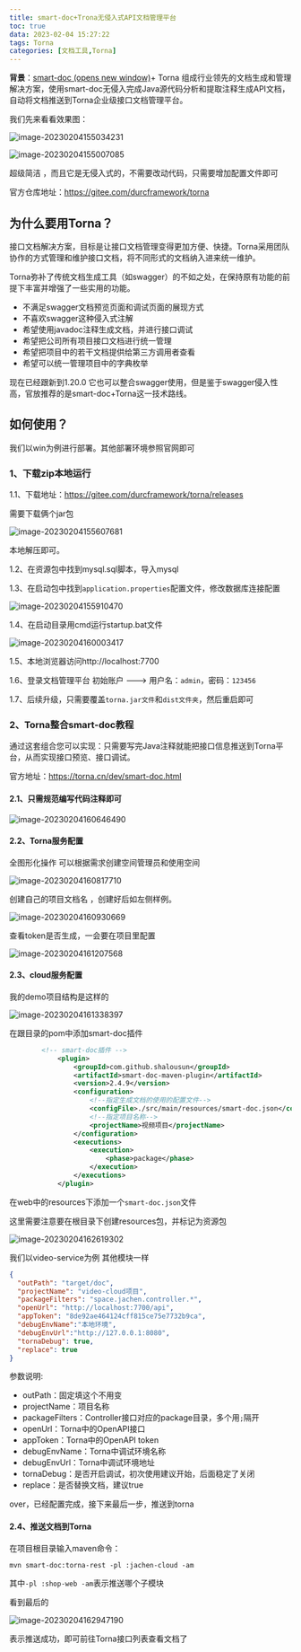 ```yaml
---
title: smart-doc+Trona无侵入式API文档管理平台
toc: true
data: 2023-02-04 15:27:22
tags: Torna
categories: [文档工具,Torna]
---
```


**背景**：[smart-doc (opens new window)](https://gitee.com/smart-doc-team/smart-doc)+ Torna 组成行业领先的文档生成和管理解决方案，使用smart-doc无侵入完成Java源代码分析和提取注释生成API文档，自动将文档推送到Torna企业级接口文档管理平台。<!--more-->

我们先来看看效果图：

![image-20230204155034231](smart-doc-Trona无侵入式API文档管理平台/image-20230204155034231.png)

![image-20230204155007085](smart-doc-Trona无侵入式API文档管理平台/image-20230204155007085.png)

超级简洁 ，而且它是无侵入式的，不需要改动代码，只需要增加配置文件即可

官方仓库地址：https://gitee.com/durcframework/torna

## 为什么要用Torna？

接口文档解决方案，目标是让接口文档管理变得更加方便、快捷。Torna采用团队协作的方式管理和维护接口文档，将不同形式的文档纳入进来统一维护。

Torna弥补了传统文档生成工具（如swagger）的不如之处，在保持原有功能的前提下丰富并增强了一些实用的功能。

-   不满足swagger文档预览页面和调试页面的展现方式
-   不喜欢swagger这种侵入式注解
-   希望使用javadoc注释生成文档，并进行接口调试
-   希望把公司所有项目接口文档进行统一管理
-   希望把项目中的若干文档提供给第三方调用者查看
-   希望可以统一管理项目中的字典枚举

现在已经跟新到1.20.0 它也可以整合swagger使用，但是鉴于swagger侵入性高，官放推荐的是smart-doc+Torna这一技术路线。

## 如何使用？

我们以win为例进行部署。其他部署环境参照官网即可

### 1、下载zip本地运行

1.1、下载地址：https://gitee.com/durcframework/torna/releases

需要下载俩个jar包 

![image-20230204155607681](smart-doc-Trona无侵入式API文档管理平台/image-20230204155607681.png)

本地解压即可。

1.2、在资源包中找到mysql.sql脚本，导入mysql

1.3、在启动包中找到`application.properties`配置文件，修改数据库连接配置

![image-20230204155910470](smart-doc-Trona无侵入式API文档管理平台/image-20230204155910470.png)

1.4、在启动目录用cmd运行startup.bat文件

![image-20230204160003417](smart-doc-Trona无侵入式API文档管理平台/image-20230204160003417.png)

1.5、本地浏览器访问http://localhost:7700

1.6、登录文档管理平台  初始账户 ---> 用户名：`admin`，密码：`123456`

1.7、后续升级，只需要覆盖`torna.jar文件`和`dist文件夹`，然后重启即可

### 2、Torna整合smart-doc教程

通过这套组合您可以实现：只需要写完Java注释就能把接口信息推送到Torna平台，从而实现接口预览、接口调试。

官方地址：https://torna.cn/dev/smart-doc.html

#### 2.1、只需规范编写代码注释即可

![image-20230204160646490](smart-doc-Trona无侵入式API文档管理平台/image-20230204160646490.png)

#### 2.2、Torna服务配置

全图形化操作 可以根据需求创建空间管理员和使用空间

![image-20230204160817710](smart-doc-Trona无侵入式API文档管理平台/image-20230204160817710.png)

创建自己的项目文档名 ，创建好后如左侧样例。

![image-20230204160930669](smart-doc-Trona无侵入式API文档管理平台/image-20230204160930669.png)

查看token是否生成，一会要在项目里配置

![image-20230204161207568](smart-doc-Trona无侵入式API文档管理平台/image-20230204161207568.png)

#### 2.3、cloud服务配置

我的demo项目结构是这样的

![image-20230204161338397](smart-doc-Trona无侵入式API文档管理平台/image-20230204161338397.png)

在跟目录的pom中添加smart-doc插件

```xml
		<!-- smart-doc插件 -->
            <plugin>
                <groupId>com.github.shalousun</groupId>
                <artifactId>smart-doc-maven-plugin</artifactId>
                <version>2.4.9</version>
                <configuration>
                    <!--指定生成文档的使用的配置文件-->
                    <configFile>./src/main/resources/smart-doc.json</configFile>
                    <!--指定项目名称-->
                    <projectName>视频项目</projectName>
                </configuration>
                <executions>
                    <execution>
                        <phase>package</phase>
                    </execution>
                </executions>
            </plugin>
```

在web中的resources下添加一个`smart-doc.json`文件

这里需要注意要在根目录下创建resources包，并标记为资源包

![image-20230204162619302](smart-doc-Trona无侵入式API文档管理平台/image-20230204162619302.png)

我们以video-service为例 其他模块一样

```json
{
  "outPath": "target/doc",
  "projectName": "video-cloud项目",
  "packageFilters": "space.jachen.controller.*",
  "openUrl": "http://localhost:7700/api",
  "appToken": "8de92ae464124cff815ce75e7732b9ca",
  "debugEnvName":"本地环境",
  "debugEnvUrl":"http://127.0.0.1:8080",
  "tornaDebug": true,
  "replace": true
}
```

参数说明:

-   outPath：固定填这个不用变
-   projectName：项目名称
-   packageFilters：Controller接口对应的package目录，多个用`;`隔开
-   openUrl：Torna中的OpenAPI接口
-   appToken：Torna中的OpenAPI token
-   debugEnvName：Torna中调试环境名称
-   debugEnvUrl：Torna中调试环境地址
-   tornaDebug：是否开启调试，初次使用建议开始，后面稳定了关闭
-   replace：是否替换文档，建议true

over，已经配置完成，接下来最后一步，推送到torna

#### 2.4、推送文档到Torna

在项目根目录输入maven命令：

```
mvn smart-doc:torna-rest -pl :jachen-cloud -am
```

其中`-pl :shop-web -am`表示推送哪个子模块

看到最后的

![image-20230204162947190](smart-doc-Trona无侵入式API文档管理平台/image-20230204162947190.png)

表示推送成功，即可前往Torna接口列表查看文档了
